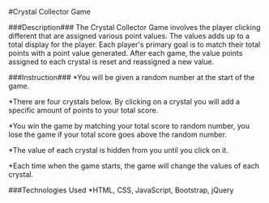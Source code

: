 #Crystal Collector Game

###Description###
The Crystal Collector Game involves the player clicking different that are assigned various point values.  The values adds up to a total display for the player. Each player's primary goal is to match their total points with a point value generated. After each game, the value points assigned to each crystal is reset and reassigned a new value.

###Instruction###
*You will be given a random number at the start of the game.

*There are four crystals below. By clicking on a crystal you will add a specific
amount of points to your total score.

*You win the game by matching your total score to random number, you lose the game 
if your total score goes above the random number.

*The value of each crystal is hidden from you until you click on it.

*Each time when the game starts, the game will change the values of each crystal.

###Technologies Used
*HTML, CSS, JavaScript, Bootstrap, jQuery
